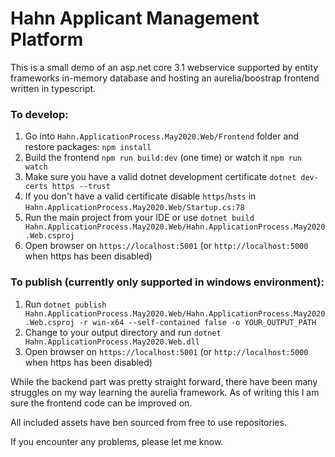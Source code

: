 # Hahn Applicant Management Platform

This is a small demo of an asp.net core 3.1 webservice supported by entity frameworks in-memory database and hosting an aurelia/boostrap frontend written in typescript.

### To develop:
1. Go into `Hahn.ApplicationProcess.May2020.Web/Frontend` folder and restore packages: `npm install`
2. Build the frontend `npm run build:dev` (one time) or watch it `npm run watch`
3. Make sure you have a valid dotnet development certificate `dotnet dev-certs https --trust`
4. If you don't have a valid certificate disable `https`/`hsts` in `Hahn.ApplicationProcess.May2020.Web/Startup.cs:78`
5. Run the main project from your IDE or use `dotnet build Hahn.ApplicationProcess.May2020.Web/Hahn.ApplicationProcess.May2020.Web.csproj`
6. Open browser on `https://localhost:5001` (or `http://localhost:5000` when https has been disabled)

### To publish (currently only supported in windows environment):
1. Run `dotnet publish Hahn.ApplicationProcess.May2020.Web/Hahn.ApplicationProcess.May2020.Web.csproj -r win-x64 --self-contained false -o YOUR_OUTPUT_PATH`
2. Change to your output directory and run `dotnet Hahn.ApplicationProcess.May2020.Web.dll`
6. Open browser on `https://localhost:5001` (or `http://localhost:5000` when https has been disabled)

While the backend part was pretty straight forward, there have been many struggles on my way learning the aurelia framework. As of writing this I am sure the frontend code can be improved on.

All included assets have ben sourced from free to use repositories.

If you encounter any problems, please let me know.
